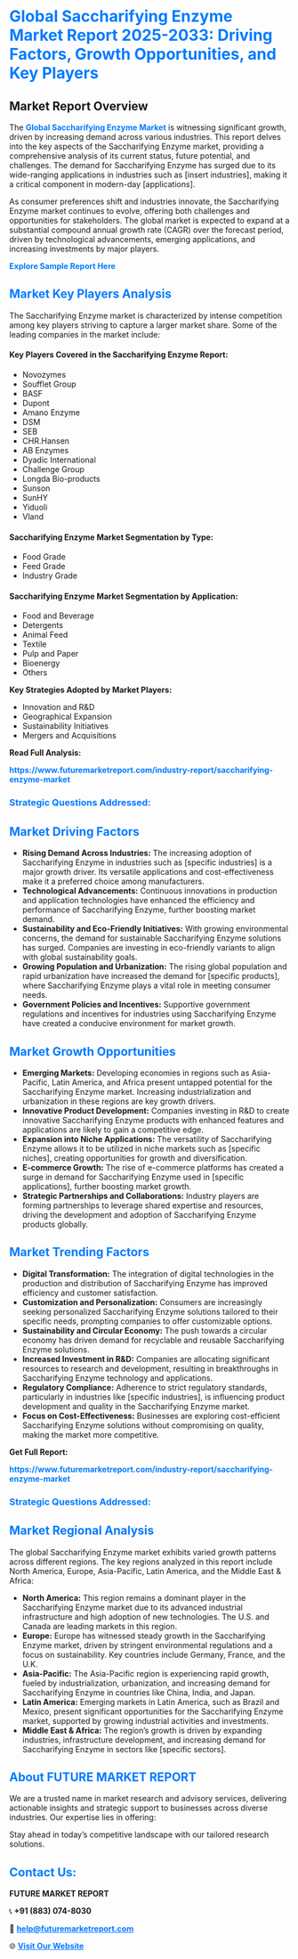 <h1 style="color: #007BFF;">Global Saccharifying Enzyme Market Report 2025-2033: Driving Factors, Growth Opportunities, and Key Players</h1>

<section id="overview">
<h2>Market Report Overview</h2>
<p>The <a href="https://www.futuremarketreport.com/industry-report/saccharifying-enzyme-market" style="color: #007BFF; text-decoration: none;"><strong>Global Saccharifying Enzyme Market</strong></a> is witnessing significant growth, driven by increasing demand across various industries. This report delves into the key aspects of the Saccharifying Enzyme market, providing a comprehensive analysis of its current status, future potential, and challenges. The demand for Saccharifying Enzyme has surged due to its wide-ranging applications in industries such as [insert industries], making it a critical component in modern-day [applications].</p>
<p>As consumer preferences shift and industries innovate, the Saccharifying Enzyme market continues to evolve, offering both challenges and opportunities for stakeholders. The global market is expected to expand at a substantial compound annual growth rate (CAGR) over the forecast period, driven by technological advancements, emerging applications, and increasing investments by major players.</p>
</section>

<section id="overview">
<p><a href="https://www.futuremarketreport.com/request-sample/reportId=114983" style="color: #007BFF; text-decoration: none;"><strong>Explore Sample Report Here</strong></a></p>
</section>

<section id="key-players">
<h2 style="color: #007BFF;">Market Key Players Analysis</h2>
<p>The Saccharifying Enzyme market is characterized by intense competition among key players striving to capture a larger market share. Some of the leading companies in the market include:</p>
<h4>Key Players Covered in the Saccharifying Enzyme Report:</h4>
<ul><li>Novozymes</li><li>Soufflet Group</li><li>BASF</li><li>Dupont</li><li>Amano Enzyme</li><li>DSM</li><li>SEB</li><li>CHR.Hansen</li><li>AB Enzymes</li><li>Dyadic International</li><li>Challenge Group</li><li>Longda Bio-products</li><li>Sunson</li><li>SunHY</li><li>Yiduoli</li><li>Vland</li></ul>
<h4>Saccharifying Enzyme Market Segmentation by Type:</h4>
<ul><li>Food Grade</li><li>Feed Grade</li><li>Industry Grade</li></ul>

<h4>Saccharifying Enzyme Market Segmentation by Application:</h4>
<ul><li>Food and Beverage</li><li>Detergents</li><li>Animal Feed</li><li>Textile</li><li>Pulp and Paper</li><li>Bioenergy</li><li>Others</li></ul>
<p><strong>Key Strategies Adopted by Market Players:</strong></p>
<ul>
<li>Innovation and R&D</li>
<li>Geographical Expansion</li>
<li>Sustainability Initiatives</li>
<li>Mergers and Acquisitions</li>
</ul>
</section>

<section>
<p><strong>Read Full Analysis: </strong></p><a href="https://www.futuremarketreport.com/industry-report/saccharifying-enzyme-market" style="color: #007BFF; text-decoration: none;"><strong>https://www.futuremarketreport.com/industry-report/saccharifying-enzyme-market</strong></a>
<h3 style="color: #007BFF;">Strategic Questions Addressed:</h3>
</section>

<section id="driving-factors">
<h2 style="color: #007BFF;">Market Driving Factors</h2>
<ul>
<li><strong>Rising Demand Across Industries:</strong> The increasing adoption of Saccharifying Enzyme in industries such as [specific industries] is a major growth driver. Its versatile applications and cost-effectiveness make it a preferred choice among manufacturers.</li>
<li><strong>Technological Advancements:</strong> Continuous innovations in production and application technologies have enhanced the efficiency and performance of Saccharifying Enzyme, further boosting market demand.</li>
<li><strong>Sustainability and Eco-Friendly Initiatives:</strong> With growing environmental concerns, the demand for sustainable Saccharifying Enzyme solutions has surged. Companies are investing in eco-friendly variants to align with global sustainability goals.</li>
<li><strong>Growing Population and Urbanization:</strong> The rising global population and rapid urbanization have increased the demand for [specific products], where Saccharifying Enzyme plays a vital role in meeting consumer needs.</li>
<li><strong>Government Policies and Incentives:</strong> Supportive government regulations and incentives for industries using Saccharifying Enzyme have created a conducive environment for market growth.</li>
</ul>
</section>

<section id="growth-opportunities">
<h2 style="color: #007BFF;">Market Growth Opportunities</h2>
<ul>
<li><strong>Emerging Markets:</strong> Developing economies in regions such as Asia-Pacific, Latin America, and Africa present untapped potential for the Saccharifying Enzyme market. Increasing industrialization and urbanization in these regions are key growth drivers.</li>
<li><strong>Innovative Product Development:</strong> Companies investing in R&D to create innovative Saccharifying Enzyme products with enhanced features and applications are likely to gain a competitive edge.</li>
<li><strong>Expansion into Niche Applications:</strong> The versatility of Saccharifying Enzyme allows it to be utilized in niche markets such as [specific niches], creating opportunities for growth and diversification.</li>
<li><strong>E-commerce Growth:</strong> The rise of e-commerce platforms has created a surge in demand for Saccharifying Enzyme used in [specific applications], further boosting market growth.</li>
<li><strong>Strategic Partnerships and Collaborations:</strong> Industry players are forming partnerships to leverage shared expertise and resources, driving the development and adoption of Saccharifying Enzyme products globally.</li>
</ul>
</section>

<section id="trending-factors">
<h2 style="color: #007BFF;">Market Trending Factors</h2>
<ul>
<li><strong>Digital Transformation:</strong> The integration of digital technologies in the production and distribution of Saccharifying Enzyme has improved efficiency and customer satisfaction.</li>
<li><strong>Customization and Personalization:</strong> Consumers are increasingly seeking personalized Saccharifying Enzyme solutions tailored to their specific needs, prompting companies to offer customizable options.</li>
<li><strong>Sustainability and Circular Economy:</strong> The push towards a circular economy has driven demand for recyclable and reusable Saccharifying Enzyme solutions.</li>
<li><strong>Increased Investment in R&D:</strong> Companies are allocating significant resources to research and development, resulting in breakthroughs in Saccharifying Enzyme technology and applications.</li>
<li><strong>Regulatory Compliance:</strong> Adherence to strict regulatory standards, particularly in industries like [specific industries], is influencing product development and quality in the Saccharifying Enzyme market.</li>
<li><strong>Focus on Cost-Effectiveness:</strong> Businesses are exploring cost-efficient Saccharifying Enzyme solutions without compromising on quality, making the market more competitive.</li>
</ul>
</section>

<section>
<p><strong>Get Full Report: </strong></p><a href="https://www.futuremarketreport.com/industry-report/saccharifying-enzyme-market" style="color: #007BFF; text-decoration: none;"><strong>https://www.futuremarketreport.com/industry-report/saccharifying-enzyme-market</strong></a>
<h3 style="color: #007BFF;">Strategic Questions Addressed:</h3>
</section>


<section id="regional-analysis">
<h2 style="color: #007BFF;">Market Regional Analysis</h2>
<p>The global Saccharifying Enzyme market exhibits varied growth patterns across different regions. The key regions analyzed in this report include North America, Europe, Asia-Pacific, Latin America, and the Middle East & Africa:</p>
<ul>
<li><strong>North America:</strong> This region remains a dominant player in the Saccharifying Enzyme market due to its advanced industrial infrastructure and high adoption of new technologies. The U.S. and Canada are leading markets in this region.</li>
<li><strong>Europe:</strong> Europe has witnessed steady growth in the Saccharifying Enzyme market, driven by stringent environmental regulations and a focus on sustainability. Key countries include Germany, France, and the U.K.</li>
<li><strong>Asia-Pacific:</strong> The Asia-Pacific region is experiencing rapid growth, fueled by industrialization, urbanization, and increasing demand for Saccharifying Enzyme in countries like China, India, and Japan.</li>
<li><strong>Latin America:</strong> Emerging markets in Latin America, such as Brazil and Mexico, present significant opportunities for the Saccharifying Enzyme market, supported by growing industrial activities and investments.</li>
<li><strong>Middle East & Africa:</strong> The region’s growth is driven by expanding industries, infrastructure development, and increasing demand for Saccharifying Enzyme in sectors like [specific sectors].</li>
</ul>
</section>

<footer>
<h2 style="color: #007BFF;">About FUTURE MARKET REPORT</h2>
<p>We are a trusted name in market research and advisory services, delivering actionable insights and strategic support to businesses across diverse industries. Our expertise lies in offering:</p>

<p>Stay ahead in today’s competitive landscape with our tailored research solutions.</p>

<h2 style="color: #007BFF;">Contact Us:</h2>
<p><strong>FUTURE MARKET REPORT</strong></p>
<p>📞 <strong>+91 (883) 074-8030</strong></p>
<p>📧 <strong><a href="mailto:help@futuremarketreport.com" style="color: #007BFF;">help@futuremarketreport.com</a></strong></p>
<p>🌐 <strong><a href="https://www.futuremarketreport.com/" style="color: #007BFF;">Visit Our Website</a></strong></p>
</footer>